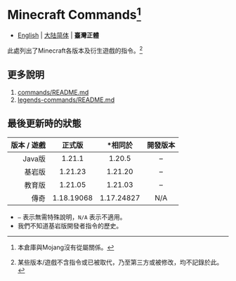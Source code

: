 # Minecraft Commands[^1]
* [English](README.md) | [大陆简体](README-cn.md) | **臺灣正體**

此處列出了Minecraft各版本及衍生遊戲的指令。[^2]

## 更多說明
1. [commands/README.md](commands/README.md)
2. [legends-commands/README.md](legends-commands/README.md)

## 最後更新時的狀態
| 版本 / 遊戲 |    正式版     |    *相同於    | 開發版本 |
|--------:|:----------:|:----------:|:----:|
|   Java版 |   1.21.1   |   1.20.5   |  –   |
|     基岩版 |  1.21.23   |  1.21.20   |  –   |
|     教育版 |  1.21.05   |  1.21.03   |  –   |
|      傳奇 | 1.18.19068 | 1.17.24827 | N/A  |
* `–` 表示無需特殊說明，`N/A` 表示不適用。
* 我們不知道基岩版開發者指令的歷史。

[^1]: 本倉庫與Mojang沒有從屬關係。
[^2]: 某些版本/遊戲不含指令或已被取代，乃至第三方或被修改，均不記錄於此。
